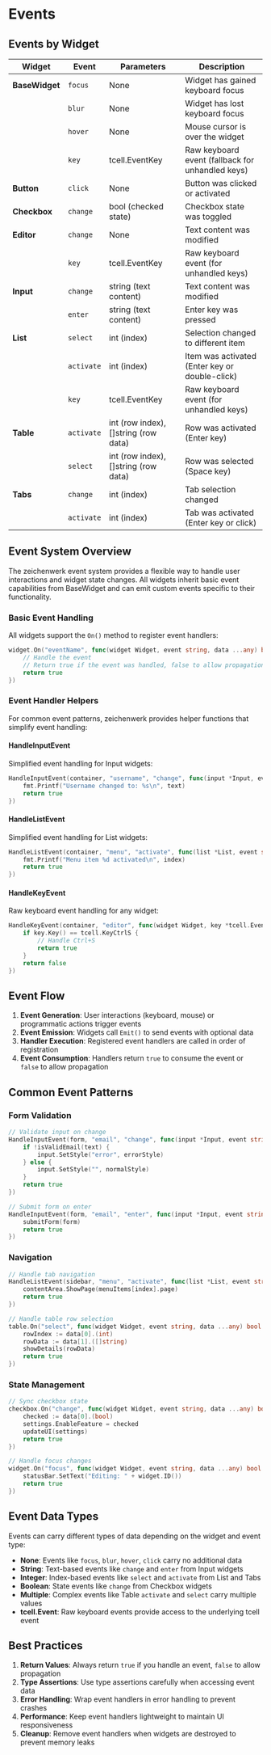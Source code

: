 # Events

## Events by Widget

| Widget | Event | Parameters | Description |
| --- | ---- | ---- | ---- |
| **BaseWidget** | `focus` | None | Widget has gained keyboard focus |
| | `blur` | None | Widget has lost keyboard focus |
| | `hover` | None | Mouse cursor is over the widget |
| | `key` | tcell.EventKey | Raw keyboard event (fallback for unhandled keys) |
| **Button** | `click` | None | Button was clicked or activated |
| **Checkbox** | `change` | bool (checked state) | Checkbox state was toggled |
| **Editor** | `change` | None | Text content was modified |
| | `key` | tcell.EventKey | Raw keyboard event (for unhandled keys) |
| **Input** | `change` | string (text content) | Text content was modified |
| | `enter` | string (text content) | Enter key was pressed |
| **List** | `select` | int (index) | Selection changed to different item |
| | `activate` | int (index) | Item was activated (Enter key or double-click) |
| | `key` | tcell.EventKey | Raw keyboard event (for unhandled keys) |
| **Table** | `activate` | int (row index), []string (row data) | Row was activated (Enter key) |
| | `select` | int (row index), []string (row data) | Row was selected (Space key) |
| **Tabs** | `change` | int (index) | Tab selection changed |
| | `activate` | int (index) | Tab was activated (Enter key or click) |

## Event System Overview

The zeichenwerk event system provides a flexible way to handle user interactions and widget state changes. All widgets inherit basic event capabilities from BaseWidget and can emit custom events specific to their functionality.

### Basic Event Handling

All widgets support the `On()` method to register event handlers:

```go
widget.On("eventName", func(widget Widget, event string, data ...any) bool {
    // Handle the event
    // Return true if the event was handled, false to allow propagation
    return true
})
```

### Event Handler Helpers

For common event patterns, zeichenwerk provides helper functions that simplify event handling:

#### HandleInputEvent
Simplified event handling for Input widgets:
```go
HandleInputEvent(container, "username", "change", func(input *Input, event string, text string) bool {
    fmt.Printf("Username changed to: %s\n", text)
    return true
})
```

#### HandleListEvent
Simplified event handling for List widgets:
```go
HandleListEvent(container, "menu", "activate", func(list *List, event string, index int) bool {
    fmt.Printf("Menu item %d activated\n", index)
    return true
})
```

#### HandleKeyEvent
Raw keyboard event handling for any widget:
```go
HandleKeyEvent(container, "editor", func(widget Widget, key *tcell.EventKey) bool {
    if key.Key() == tcell.KeyCtrlS {
        // Handle Ctrl+S
        return true
    }
    return false
})
```

## Event Flow

1. **Event Generation**: User interactions (keyboard, mouse) or programmatic actions trigger events
2. **Event Emission**: Widgets call `Emit()` to send events with optional data
3. **Handler Execution**: Registered event handlers are called in order of registration
4. **Event Consumption**: Handlers return `true` to consume the event or `false` to allow propagation

## Common Event Patterns

### Form Validation
```go
// Validate input on change
HandleInputEvent(form, "email", "change", func(input *Input, event string, text string) bool {
    if !isValidEmail(text) {
        input.SetStyle("error", errorStyle)
    } else {
        input.SetStyle("", normalStyle)
    }
    return true
})

// Submit form on enter
HandleInputEvent(form, "email", "enter", func(input *Input, event string, text string) bool {
    submitForm(form)
    return true
})
```

### Navigation
```go
// Handle tab navigation
HandleListEvent(sidebar, "menu", "activate", func(list *List, event string, index int) bool {
    contentArea.ShowPage(menuItems[index].page)
    return true
})

// Handle table row selection
table.On("select", func(widget Widget, event string, data ...any) bool {
    rowIndex := data[0].(int)
    rowData := data[1].([]string)
    showDetails(rowData)
    return true
})
```

### State Management
```go
// Sync checkbox state
checkbox.On("change", func(widget Widget, event string, data ...any) bool {
    checked := data[0].(bool)
    settings.EnableFeature = checked
    updateUI(settings)
    return true
})

// Handle focus changes
widget.On("focus", func(widget Widget, event string, data ...any) bool {
    statusBar.SetText("Editing: " + widget.ID())
    return true
})
```

## Event Data Types

Events can carry different types of data depending on the widget and event type:

- **None**: Events like `focus`, `blur`, `hover`, `click` carry no additional data
- **String**: Text-based events like `change` and `enter` from Input widgets
- **Integer**: Index-based events like `select` and `activate` from List and Tabs
- **Boolean**: State events like `change` from Checkbox widgets
- **Multiple**: Complex events like Table `activate` and `select` carry multiple values
- **tcell.Event**: Raw keyboard events provide access to the underlying tcell event

## Best Practices

1. **Return Values**: Always return `true` if you handle an event, `false` to allow propagation
2. **Type Assertions**: Use type assertions carefully when accessing event data
3. **Error Handling**: Wrap event handlers in error handling to prevent crashes
4. **Performance**: Keep event handlers lightweight to maintain UI responsiveness
5. **Cleanup**: Remove event handlers when widgets are destroyed to prevent memory leaks
